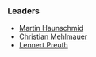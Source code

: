 ### Leaders
* [Martin Haunschmid](mailto:martin.haunschmid@owasp.org)
* [Christian Mehlmauer](mailto:christian.mehlmauer@owasp.org)
* [Lennert Preuth](mailto:lennert.preuth@owasp.org)
